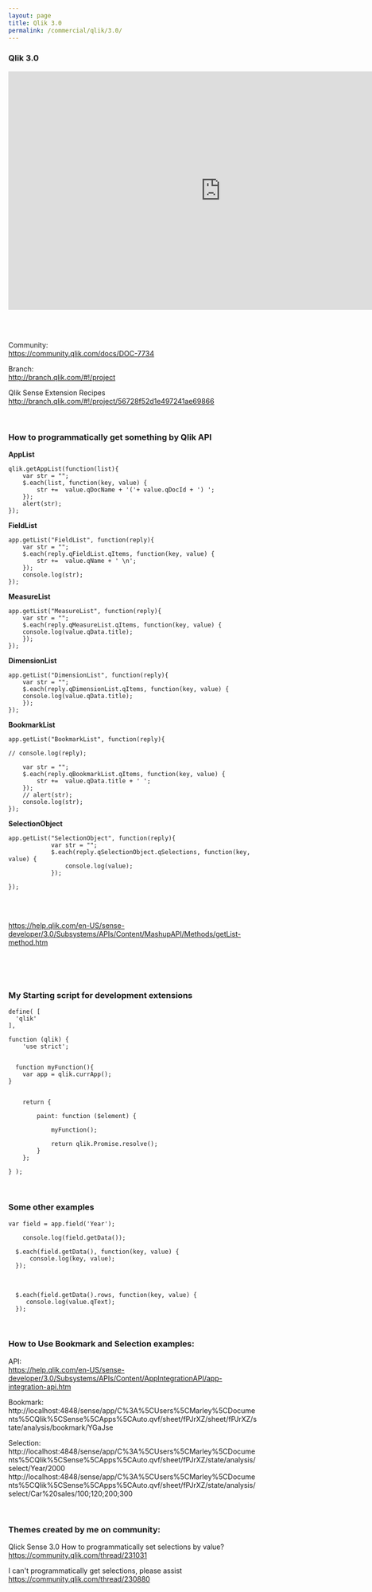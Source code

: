 ```yaml
---
layout: page
title: Qlik 3.0
permalink: /commercial/qlik/3.0/
---
```



### Qlik 3.0


<div align="center">

<iframe width="853" height="480" src="https://www.youtube.com/embed/xT0KPWtrgMg" frameborder="0" allowfullscreen></iframe>

</div>


<br/><br/>

Community:  
https://community.qlik.com/docs/DOC-7734

Branch:  
http://branch.qlik.com/#!/project

Qlik Sense Extension Recipes  
http://branch.qlik.com/#!/project/56728f52d1e497241ae69866


<br/>

### How to programmatically get something by Qlik API


**AppList**


    qlik.getAppList(function(list){
        var str = "";
        $.each(list, function(key, value) {
            str +=  value.qDocName + '('+ value.qDocId + ') ';
        });
        alert(str);
    });



**FieldList**


    app.getList("FieldList", function(reply){
    	var str = "";
    	$.each(reply.qFieldList.qItems, function(key, value) {
    		str +=  value.qName + ' \n';
    	});
    	console.log(str);
    });


**MeasureList**


	app.getList("MeasureList", function(reply){
		var str = "";
		$.each(reply.qMeasureList.qItems, function(key, value) {
		console.log(value.qData.title);
		});
	});


**DimensionList**


	app.getList("DimensionList", function(reply){
		var str = "";
		$.each(reply.qDimensionList.qItems, function(key, value) {
		console.log(value.qData.title);
		});
	});



**BookmarkList**

	app.getList("BookmarkList", function(reply){

	// console.log(reply);

		var str = "";
		$.each(reply.qBookmarkList.qItems, function(key, value) {
			str +=  value.qData.title + ' ';
		});
		// alert(str);
		console.log(str);
	});


**SelectionObject**


	app.getList("SelectionObject", function(reply){
				var str = "";
				$.each(reply.qSelectionObject.qSelections, function(key, value) {
					console.log(value);
				});

	});



<br/>
<br/>

https://help.qlik.com/en-US/sense-developer/3.0/Subsystems/APIs/Content/MashupAPI/Methods/getList-method.htm


<br/>
<br/>

<br/>

### My Starting script for development extensions


    define( [
      'qlik'
    ],

    function (qlik) {
    	'use strict';


      function myFunction(){
    	var app = qlik.currApp();
    }


    	return {

    		paint: function ($element) {

    			myFunction();

    			return qlik.Promise.resolve();
    		}
    	};

    } );



<br/>


### Some other examples



	var field = app.field('Year');

        console.log(field.getData());

	  $.each(field.getData(), function(key, value) {
		  console.log(key, value);
	  });


<br/>


	  $.each(field.getData().rows, function(key, value) {
		 console.log(value.qText);
	  });




<br/>

### How to Use Bookmark and Selection examples:

API:  
https://help.qlik.com/en-US/sense-developer/3.0/Subsystems/APIs/Content/AppIntegrationAPI/app-integration-api.htm


Bookmark:
http://localhost:4848/sense/app/C%3A%5CUsers%5CMarley%5CDocuments%5CQlik%5CSense%5CApps%5CAuto.qvf/sheet/fPJrXZ/sheet/fPJrXZ/state/analysis/bookmark/YGaJse

Selection:
http://localhost:4848/sense/app/C%3A%5CUsers%5CMarley%5CDocuments%5CQlik%5CSense%5CApps%5CAuto.qvf/sheet/fPJrXZ/state/analysis/select/Year/2000  
http://localhost:4848/sense/app/C%3A%5CUsers%5CMarley%5CDocuments%5CQlik%5CSense%5CApps%5CAuto.qvf/sheet/fPJrXZ/state/analysis/select/Car%20sales/100;120;200;300





<br/>

### Themes created by me on community:

Qlick Sense 3.0 How to programmatically set selections by value?  
https://community.qlik.com/thread/231031  

I can't programmatically get selections, please assist  
https://community.qlik.com/thread/230880
